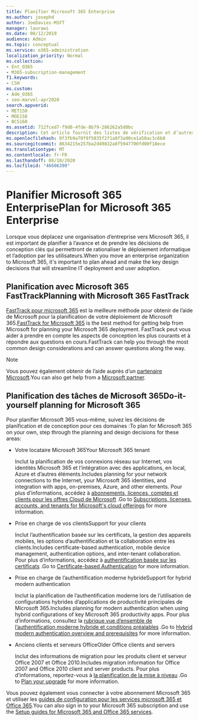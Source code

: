 ```yaml
---
title: Planifier Microsoft 365 Enterprise
ms.author: josephd
author: JoeDavies-MSFT
manager: laurawi
ms.date: 08/12/2019
audience: Admin
ms.topic: conceptual
ms.service: o365-administration
localization_priority: Normal
ms.collection:
- Ent_O365
- M365-subscription-management
f1.keywords:
- CSH
ms.custom:
- Adm_O365
- seo-marvel-apr2020
search.appverid:
- MET150
- MOE150
- BCS160
ms.assetid: 712fced7-f9d0-4fde-8b79-286262a5d0bc
description: Cet article fournit des listes de vérification et d’autres ressources pour planifier votre déploiement d’entreprise Microsoft 365.
ms.openlocfilehash: 0f3fb9a70f9f5035f2f1a0f3a90ce1a50ac3c6b8
ms.sourcegitcommit: 8634215e257ba2d49832a8f5947700fd00f18ece
ms.translationtype: MT
ms.contentlocale: fr-FR
ms.lasthandoff: 08/10/2020
ms.locfileid: "46606390"
---
```

# <a name="plan-for-microsoft-365-enterprise"></a><span data-ttu-id="600a4-103">Planifier Microsoft 365 Enterprise</span><span class="sxs-lookup"><span data-stu-id="600a4-103">Plan for Microsoft 365 Enterprise</span></span>

<span data-ttu-id="600a4-104">Lorsque vous déplacez une organisation d’entreprise vers Microsoft 365, il est important de planifier à l’avance et de prendre les décisions de conception clés qui permettront de rationaliser le déploiement informatique et l’adoption par les utilisateurs.</span><span class="sxs-lookup"><span data-stu-id="600a4-104">When you move an enterprise organization to Microsoft 365, it's important to plan ahead and make the key design decisions that will streamline IT deployment and user adoption.</span></span> 

## <a name="planning-with-microsoft-365-fasttrack"></a><span data-ttu-id="600a4-105">Planification avec Microsoft 365 FastTrack</span><span class="sxs-lookup"><span data-stu-id="600a4-105">Planning with Microsoft 365 FastTrack</span></span>

<span data-ttu-id="600a4-106">[FastTrack pour microsoft 365](https://www.microsoft.com/fasttrack/microsoft-365) est la meilleure méthode pour obtenir de l’aide de Microsoft pour la planification de votre déploiement de Microsoft 365.</span><span class="sxs-lookup"><span data-stu-id="600a4-106">[FastTrack for Microsoft 365](https://www.microsoft.com/fasttrack/microsoft-365) is the best method for getting help from Microsoft for planning your Microsoft 365 deployment.</span></span> <span data-ttu-id="600a4-107">FastTrack peut vous aider à prendre en compte les aspects de conception les plus courants et à répondre aux questions en cours.</span><span class="sxs-lookup"><span data-stu-id="600a4-107">FastTrack can help you through the most common design considerations and can answer questions along the way.</span></span> 

>[!Note]
><span data-ttu-id="600a4-108">Vous pouvez également obtenir de l’aide auprès d’un [partenaire Microsoft](https://www.microsoft.com/solution-providers/home).</span><span class="sxs-lookup"><span data-stu-id="600a4-108">You can also get help from a [Microsoft partner](https://www.microsoft.com/solution-providers/home).</span></span>
>

## <a name="do-it-yourself-planning-for-microsoft-365"></a><span data-ttu-id="600a4-109">Planification des tâches de Microsoft 365</span><span class="sxs-lookup"><span data-stu-id="600a4-109">Do-it-yourself planning for Microsoft 365</span></span>

<span data-ttu-id="600a4-110">Pour planifier Microsoft 365 vous-même, suivez les décisions de planification et de conception pour ces domaines :</span><span class="sxs-lookup"><span data-stu-id="600a4-110">To plan for Microsoft 365 on your own, step through the planning and design decisions for these areas:</span></span>

- <span data-ttu-id="600a4-111">Votre locataire Microsoft 365</span><span class="sxs-lookup"><span data-stu-id="600a4-111">Your Microsoft 365 tenant</span></span>

  <span data-ttu-id="600a4-112">Inclut la planification de vos connexions réseau sur Internet, vos identités Microsoft 365 et l’intégration avec des applications, en local, Azure et d’autres éléments.</span><span class="sxs-lookup"><span data-stu-id="600a4-112">Includes planning for your network connections to the Internet, your Microsoft 365 identities, and integration with apps, on-premises, Azure, and other elements.</span></span> <span data-ttu-id="600a4-113">Pour plus d’informations, accédez à [abonnements, licences, comptes et clients pour les offres Cloud de Microsoft](subscriptions-licenses-accounts-and-tenants-for-microsoft-cloud-offerings.md) .</span><span class="sxs-lookup"><span data-stu-id="600a4-113">Go to [Subscriptions, licenses, accounts, and tenants for Microsoft's cloud offerings](subscriptions-licenses-accounts-and-tenants-for-microsoft-cloud-offerings.md) for more information.</span></span>

- <span data-ttu-id="600a4-114">Prise en charge de vos clients</span><span class="sxs-lookup"><span data-stu-id="600a4-114">Support for your clients</span></span>

  <span data-ttu-id="600a4-115">Inclut l’authentification basée sur les certificats, la gestion des appareils mobiles, les options d’authentification et la collaboration entre les clients.</span><span class="sxs-lookup"><span data-stu-id="600a4-115">Includes certificate-based authentication, mobile device management, authentication options, and inter-tenant collaboration.</span></span> <span data-ttu-id="600a4-116">Pour plus d’informations, accédez à [authentification basée sur les certificats](office-365-client-support-certificate-based-authentication.md) .</span><span class="sxs-lookup"><span data-stu-id="600a4-116">Go to [Certificate-based Authentication](office-365-client-support-certificate-based-authentication.md) for more information.</span></span>

- <span data-ttu-id="600a4-117">Prise en charge de l’authentification moderne hybride</span><span class="sxs-lookup"><span data-stu-id="600a4-117">Support for hybrid modern authentication</span></span>

  <span data-ttu-id="600a4-118">Inclut la planification de l’authentification moderne lors de l’utilisation de configurations hybrides d’applications de productivité principales de Microsoft 365.</span><span class="sxs-lookup"><span data-stu-id="600a4-118">Includes planning for modern authentication when using hybrid configurations of key Microsoft 365 productivity apps.</span></span> <span data-ttu-id="600a4-119">Pour plus d’informations, consultez la [rubrique vue d’ensemble de l’authentification moderne hybride et conditions préalables](hybrid-modern-auth-overview.md) .</span><span class="sxs-lookup"><span data-stu-id="600a4-119">Go to [Hybrid modern authentication overview and prerequisites](hybrid-modern-auth-overview.md) for more information.</span></span>

- <span data-ttu-id="600a4-120">Anciens clients et serveurs Office</span><span class="sxs-lookup"><span data-stu-id="600a4-120">Older Office clients and servers</span></span>

  <span data-ttu-id="600a4-121">Inclut des informations de migration pour les produits client et serveur Office 2007 et Office 2010.</span><span class="sxs-lookup"><span data-stu-id="600a4-121">Includes migration information for Office 2007 and Office 2010 client and server products.</span></span> <span data-ttu-id="600a4-122">Pour plus d’informations, reportez-vous à [la planification de la mise à niveau](plan-upgrade-previous-versions-office.md) .</span><span class="sxs-lookup"><span data-stu-id="600a4-122">Go to [Plan your upgrade](plan-upgrade-previous-versions-office.md) for more information.</span></span>

<span data-ttu-id="600a4-123">Vous pouvez également vous connecter à votre abonnement Microsoft 365 et utiliser les [guides de configuration pour les services microsoft 365 et Office 365](setup-guides-for-office-365.md).</span><span class="sxs-lookup"><span data-stu-id="600a4-123">You can also sign in to your Microsoft 365 subscription and use the [Setup guides for Microsoft 365 and Office 365 services](setup-guides-for-office-365.md).</span></span>
